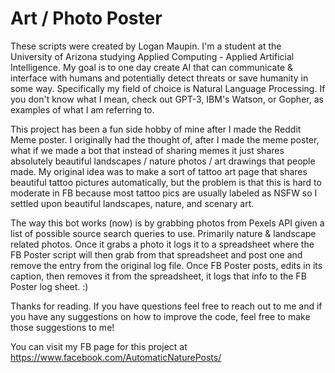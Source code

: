 # Art / Photo Poster

These scripts were created by Logan Maupin. I'm a student at the University of Arizona studying Applied Computing - Applied Artificial Intelligence. My goal is to one day create AI that can communicate & interface with humans and potentially detect threats or save humanity in some way. Specifically my field of choice is Natural Language Processing. If you don't know what I mean, check out GPT-3, IBM's Watson, or Gopher, as examples of what I am referring to. 

This project has been a fun side hobby of mine after I made the Reddit Meme poster. I originally had the thought of, after I made the meme poster, what if we made a bot that instead of sharing memes it just shares absolutely beautiful landscapes / nature photos / art drawings that people made. My original idea was to make a sort of tattoo art page that shares beautiful tattoo pictures automatically, but the problem is that this is hard to moderate in FB because most tattoo pics are usually labeled as NSFW so I settled upon beautiful landscapes, nature, and scenary art.

The way this bot works (now) is by grabbing photos from Pexels API given a list of possible source search queries to use. Primarily nature & landscape related photos. Once it grabs a photo it logs it to a spreadsheet where the FB Poster script will then grab from that spreadsheet and post one and remove the entry from the original log file. Once FB Poster posts, edits in its caption, then removes it from the spreadsheet, it logs that info to the FB Poster log sheet. :) 

Thanks for reading. If you have questions feel free to reach out to me and if you have any suggestions on how to improve the code, feel free to make those suggestions to me! 

You can visit my FB page for this project at https://www.facebook.com/AutomaticNaturePosts/
